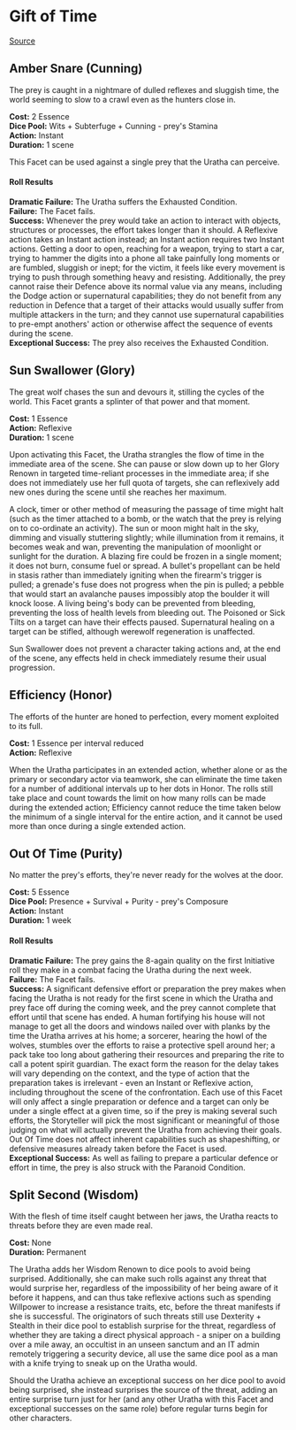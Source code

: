 # Gift of Time

[Source](http://forum.theonyxpath.com/forum/main-category/main-forum/the-new-world-of-darkness/werewolf-the-forsaken/1180703-four-new-gifts?p=1242739#post1242739)

## Amber Snare (Cunning)

The prey is caught in a nightmare of dulled reflexes and sluggish time, the world seeming to slow to a crawl even as the hunters close in.

**Cost:** 2 Essence\
**Dice Pool:** Wits + Subterfuge + Cunning - prey's Stamina\
**Action:** Instant\
**Duration:** 1 scene

This Facet can be used against a single prey that the Uratha can perceive.

#### Roll Results

**Dramatic Failure:** The Uratha suffers the Exhausted Condition.\
**Failure:** The Facet fails.\
**Success:** Whenever the prey would take an action to interact with objects, structures or processes, the effort takes longer than it should. A Reflexive action takes an Instant action instead; an Instant action requires two Instant actions. Getting a door to open, reaching for a weapon, trying to start a car, trying to hammer the digits into a phone all take painfully long moments or are fumbled, sluggish or inept; for the victim, it feels like every movement is trying to push through something heavy and resisting. Additionally, the prey cannot raise their Defence above its normal value via any means, including the Dodge action or supernatural capabilities; they do not benefit from any reduction in Defence that a target of their attacks would usually suffer from multiple attackers in the turn; and they cannot use supernatural capabilities to pre-empt anothers' action or otherwise affect the sequence of events during the scene.\
**Exceptional Success:** The prey also receives the Exhausted Condition.

## Sun Swallower (Glory)

The great wolf chases the sun and devours it, stilling the cycles of the world. This Facet grants a splinter of that power and that moment.

**Cost:** 1 Essence\
**Action:** Reflexive\
**Duration:** 1 scene

Upon activating this Facet, the Uratha strangles the flow of time in the immediate area of the scene. She can pause or slow down up to her Glory Renown in targeted time-reliant processes in the immediate area; if she does not immediately use her full quota of targets, she can reflexively add new ones during the scene until she reaches her maximum.

A clock, timer or other method of measuring the passage of time might halt (such as the timer attached to a bomb, or the watch that the prey is relying on to co-ordinate an activity). The sun or moon might halt in the sky, dimming and visually stuttering slightly; while illumination from it remains, it becomes weak and wan, preventing the manipulation of moonlight or sunlight for the duration. A blazing fire could be frozen in a single moment; it does not burn, consume fuel or spread. A bullet's propellant can be held in stasis rather than immediately igniting when the firearm's trigger is pulled; a grenade's fuse does not progress when the pin is pulled; a pebble that would start an avalanche pauses impossibly atop the boulder it will knock loose. A living being's body can be prevented from bleeding, preventing the loss of health levels from bleeding out. The Poisoned or Sick Tilts on a target can have their effects paused. Supernatural healing on a target can be stifled, although werewolf regeneration is unaffected.

Sun Swallower does not prevent a character taking actions and, at the end of the scene, any effects held in check immediately resume their usual progression.

## Efficiency (Honor)

The efforts of the hunter are honed to perfection, every moment exploited to its full.

**Cost:** 1 Essence per interval reduced\
**Action:** Reflexive

When the Uratha participates in an extended action, whether alone or as the primary or secondary actor via teamwork, she can eliminate the time taken for a number of additional intervals up to her dots in Honor. The rolls still take place and count towards the limit on how many rolls can be made during the extended action; Efficiency cannot reduce the time taken below the minimum of a single interval for the entire action, and it cannot be used more than once during a single extended action.

## Out Of Time (Purity)

No matter the prey's efforts, they're never ready for the wolves at the door.

**Cost:** 5 Essence\
**Dice Pool:** Presence + Survival + Purity - prey's Composure\
**Action:** Instant\
**Duration:** 1 week

#### Roll Results

**Dramatic Failure:** The prey gains the 8-again quality on the first Initiative roll they make in a combat facing the Uratha during the next week.\
**Failure:** The Facet fails.\
**Success:** A significant defensive effort or preparation the prey makes when facing the Uratha is not ready for the first scene in which the Uratha and prey face off during the coming week, and the prey cannot complete that effort until that scene has ended. A human fortifying his house will not manage to get all the doors and windows nailed over with planks by the time the Uratha arrives at his home; a sorcerer, hearing the howl of the wolves, stumbles over the efforts to raise a protective spell around her; a pack take too long about gathering their resources and preparing the rite to call a potent spirit guardian. The exact form the reason for the delay takes will vary depending on the context, and the type of action that the preparation takes is irrelevant - even an Instant or Reflexive action, including throughout the scene of the confrontation. Each use of this Facet will only affect a single preparation or defence and a target can only be under a single effect at a given time, so if the prey is making several such efforts, the Storyteller will pick the most significant or meaningful of those judging on what will actually prevent the Uratha from achieving their goals. Out Of Time does not affect inherent capabilities such as shapeshifting, or defensive measures already taken before the Facet is used.\
**Exceptional Success:** As well as failing to prepare a particular defence or effort in time, the prey is also struck with the Paranoid Condition.

## Split Second (Wisdom)

With the flesh of time itself caught between her jaws, the Uratha reacts to threats before they are even made real.

**Cost:** None\
**Duration:** Permanent

The Uratha adds her Wisdom Renown to dice pools to avoid being surprised. Additionally, she can make such rolls against any threat that would surprise her, regardless of the impossibility of her being aware of it before it happens, and can thus take reflexive actions such as spending Willpower to increase a resistance traits, etc, before the threat manifests if she is successful. The originators of such threats still use Dexterity + Stealth in their dice pool to establish surprise for the threat, regardless of whether they are taking a direct physical approach - a sniper on a building over a mile away, an occultist in an unseen sanctum and an IT admin remotely triggering a security device, all use the same dice pool as a man with a knife trying to sneak up on the Uratha would.

Should the Uratha achieve an exceptional success on her dice pool to avoid being surprised, she instead surprises the source of the threat, adding an entire surprise turn just for her (and any other Uratha with this Facet and exceptional successes on the same role) before regular turns begin for other characters.

